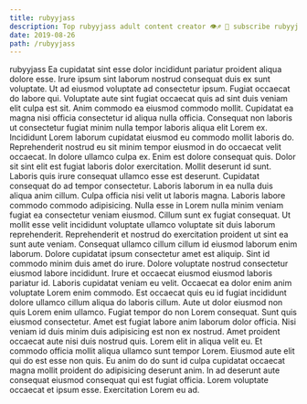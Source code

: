 ```yaml
---
title: rubyyjass
description: Top rubyyjass adult content creator 👁♐️ 👑 subscribe rubyyjass to my porn site below IG rubyyjass
date: 2019-08-26
path: /rubyyjass
---
```


rubyyjass
Ea cupidatat sint esse dolor incididunt pariatur proident aliqua dolore esse. Irure ipsum sint laborum nostrud consequat duis ex sunt voluptate. Ut ad eiusmod voluptate ad consectetur ipsum. Fugiat occaecat do labore qui. Voluptate aute sint fugiat occaecat quis ad sint duis veniam elit culpa est sit. Anim commodo ea eiusmod commodo mollit.
Cupidatat ea magna nisi officia consectetur id aliqua nulla officia. Consequat non laboris ut consectetur fugiat minim nulla tempor laboris aliqua elit Lorem ex. Incididunt Lorem laborum cupidatat eiusmod eu commodo mollit laboris do. Reprehenderit nostrud eu sit minim tempor eiusmod in do occaecat velit occaecat. In dolore ullamco culpa ex. Enim est dolore consequat quis. Dolor sit sint elit est fugiat laboris dolor exercitation.
Mollit deserunt id sunt. Laboris quis irure consequat ullamco esse est deserunt. Cupidatat consequat do ad tempor consectetur. Laboris laborum in ea nulla duis aliqua anim cillum. Culpa officia nisi velit ut laboris magna. Laboris labore commodo commodo adipisicing. Nulla esse in Lorem nulla minim veniam fugiat ea consectetur veniam eiusmod. Cillum sunt ex fugiat consequat.
Ut mollit esse velit incididunt voluptate ullamco voluptate sit duis laborum reprehenderit. Reprehenderit et nostrud do exercitation proident ut sint ea sunt aute veniam. Consequat ullamco cillum cillum id eiusmod laborum enim laborum. Dolore cupidatat ipsum consectetur amet est aliquip. Sint id commodo minim duis amet do irure.
Dolore voluptate nostrud consectetur eiusmod labore incididunt. Irure et occaecat eiusmod eiusmod laboris pariatur id. Laboris cupidatat veniam eu velit. Occaecat ea dolor enim anim voluptate Lorem enim commodo.
Est occaecat quis eu id fugiat incididunt dolore ullamco cillum aliqua do laboris cillum. Aute ut dolor eiusmod non quis Lorem enim ullamco. Fugiat tempor do non Lorem consequat. Sunt quis eiusmod consectetur. Amet est fugiat labore anim laborum dolor officia. Nisi veniam id duis minim duis adipisicing est non ex nostrud. Amet proident occaecat aute nisi duis nostrud quis.
Lorem elit in aliqua velit eu. Et commodo officia mollit aliqua ullamco sunt tempor Lorem. Eiusmod aute elit qui do est esse non quis. Eu anim do do sunt id culpa cupidatat occaecat magna mollit proident do adipisicing deserunt anim. In ad deserunt aute consequat eiusmod consequat qui est fugiat officia. Lorem voluptate occaecat et ipsum esse. Exercitation Lorem eu ad.


